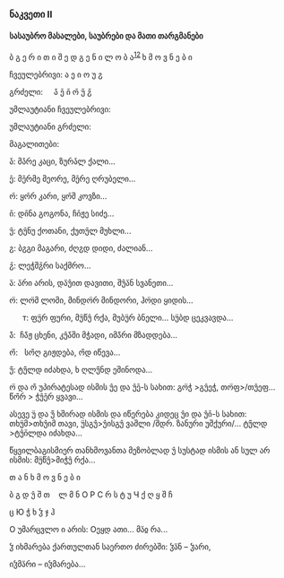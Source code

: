 <h3><a name="bookmark48"></a><span lang="sva"><a name="bookmark49"></a>ნაკვეთი II</span></h3>
<h4><a name="bookmark50"></a><span lang="sva"><a name="bookmark51"></a>სასაუბრო მასალები, საუბრები და მათი თარგმანები</span></h4>
ბ გ ე რ ი თ ი შ ე დ გ ე ნ ი ლ ო ბ ა<a name="footnote12"></a><sup><a href="#bookmark52">12</a></sup><sup> </sup>ხ მ ო ვ ნ ე ბ ი

ჩვეულებრივი: <span lang="sva">ა ე ი ო უ ჷ</span>

გრძელი: &nbsp;&nbsp;&nbsp;&nbsp;<span lang="sva">ა̄ ე̄ ი̄ ო̄ უ̄ ჷ̄</span>

უმლაუტიანი ჩვეულებრივი:

უმლაუტიანი გრძელი:

მაგალითები:

<span lang="sva">ა̄</span>: <span lang="sva">მა̄რე </span>კაცი, <span lang="sva">ზურა̄ლ </span>ქალი...

<span lang="sva">ე̄</span>: <span lang="sva">მე̄რმე </span>მეორე, <span lang="sva">მე̄რე </span>ღრუბელი...

<span lang="sva">ო̄</span>: <span lang="sva">ყო̄რ </span>კარი, <span lang="sva">ყო̄შ </span>კოვზი...

<span lang="sva">ი̄</span>: <span lang="sva">დი̄ნა </span>გოგონა, <span lang="sva">ჩი̄ჟე </span>სიძე...

<span lang="sva">უ̄: ტუ̄ნუ </span>ქოთანი, <span lang="sva">ქუთუ̄ლ </span>მუხლი...

<span lang="sva">ჷ</span>: <span lang="sva">ბჷგი </span>მაგარი, <span lang="sva">ძღჷდ </span>დიდი, ძალიან...

<span lang="sva">ჷ̄</span>: <span lang="sva">ლეჭშჷ̄რი </span>საქმრო...

<span lang="sva">ა̈</span>: <span lang="sva">ა̈რი </span>არის, <span lang="sva">და̈უ̂ით </span>დავითი, <span lang="sva">შუ̂ა̈ნ </span>სვანეთი...

<span lang="sva">ო̈</span>: <span lang="sva">ლო̈მ </span>ლომი, <span lang="sva">მინდო̈რ </span>მინდორი, <span lang="sva">ჰო̈დი </span>ყიდის...

<ul style="list-style:none;"><li>
<span lang="sva"><span class="unknown">т</span></span>: <span lang="sva">ფუ̈რ </span>ფური, <span lang="sva">მუ̈წუ̂ </span>რქა, <span lang="sva">მუბუ̈რ </span>ბნელი... <span lang="sva">სუ̈ბდ </span>ცეკვავდა...
</li></ul>
<span lang="sva">ა̄̈</span>: &nbsp;<span lang="sva">ჩა̄̈ჟ </span>ცხენი, <span lang="sva">კუ̂ა̄̈ში </span>მჭადი, <span lang="sva">იმა̄̈რი </span>მზადდება...

<span lang="sva">ო̄̈</span>: &nbsp;&nbsp;<span lang="sva">სო̄̈ღ </span>გიჟდება, <span lang="sva">ო̄̈დ </span>იწევა...

<span lang="sva">უ̄̈</span>: <span lang="sva">ტუ̄̈ლდ </span>იძახდა, <span lang="sva">ხ ღლუ̄̈ნდ </span>ეშინოდა...

<span lang="sva">ო̈ </span>და <span lang="sva">ო̄̈ </span>უპირატესად ისმის <span lang="sva">უ̂ე </span>და <span lang="sva">უ̂ე̄</span>-ს სახით: <span lang="sva">გო̈ჭ </span>&gt;<span lang="sva">გუ̂ეჭ</span>, <span lang="sva">თო̈ფ</span>&gt;/<span lang="sva">თუ̂ეფ</span>... <span lang="sva">წო̄̈რ </span>&gt;&nbsp;<span lang="sva">ჭუ̂ე̄რ </span>ყვავი...

ასევე <span lang="sva">უ̈ </span>და <span lang="sva">უ̄̈ </span>ხშირად ისმის და იწერება კიდეც <span lang="sva">უ̂ი </span>და <span lang="sva">უ̂ი̄</span>-ს სახით: <span lang="sva">თხუ̈მ</span>&gt;<span lang="sva">თხუ̂იმ </span>თავი, <span lang="sva">უ̈სგუ̂</span>&gt;<span lang="sva">უ̂ისგუ̂ </span>ვაშლი /შდრ. ზანური <span lang="sva">უშქური</span>/... <span lang="sva">ტუ̄̈ლდ </span>&gt;<span lang="sva">ტუ̂ი̄ლდა </span>იძახდა...

წყვილბაგისმიერ თანხმოვანთა მეზობლად <span lang="sva">უ̂ </span>სუსტად ისმის ან სულ არ ისმის: <span lang="sva">მუ̈წუ̂</span><span lang="sva">&gt;</span><span lang="sva">მიჭუ̂ </span>რქა...

თ ა ნ ხ მ ო ვ ნ ე ბ ი

<span lang="sva">ბ გ დ უ̂ შ თ &nbsp;&nbsp;&nbsp;ლ მ ნ <span class="unknown">О</span> <span class="unknown">Р</span> <span class="unknown">С</span> რ ს ტ უ <span class="unknown">Ч</span> ქ ღ ყ შ <span class="unknown">ჩ</span></span>

<span lang="sva">ც <span class="unknown">Ю</span> ჭ ხ ჴ ჯ ჰ</span>

<span lang="sva"><span class="unknown">О</span> </span>უმარცვლო <span lang="sva">ი </span>არის: <span lang="sva"><span class="unknown">О</span>ეყდ </span>ათი... <span lang="sva">მა̈ჲ </span>რა...

<span lang="sva">ჴ </span>იხმარება ქართულთან საერთო ძირებში: <span lang="sva">ჴა̈ნ – </span>ჴარი,

<span lang="sva">იჴმა̈რი – </span>იჴმარება...

